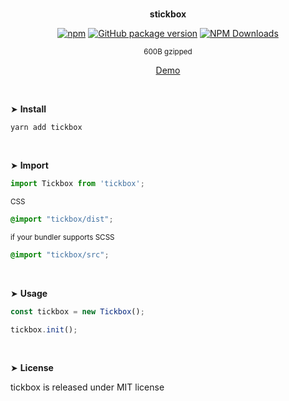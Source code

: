 <br>
<p align="center"><strong>stickbox</strong></p>

<div align="center">

[![npm](https://img.shields.io/npm/v/tickbox.svg?colorB=brightgreen)](https://www.npmjs.com/package/tickbox)
[![GitHub package version](https://img.shields.io/github/package-json/v/ux-ui-pro/tickbox.svg)](https://github.com/ux-ui-pro/tickbox)
[![NPM Downloads](https://img.shields.io/npm/dm/tickbox.svg?style=flat)](https://www.npmjs.org/package/tickbox)

</div>

<p align="center"></p>
<p align="center"><sup>600B gzipped</sup></p>
<p align="center"><a href="https://codepen.io/ux-ui/full/pomONpY">Demo</a></p>
<br>

&#10148; **Install**

```console
yarn add tickbox
```
<br>

&#10148; **Import**
```javascript
import Tickbox from 'tickbox';
```
<sub>CSS</sub>
```css
@import "tickbox/dist";
```
<sub>if your bundler supports SCSS</sub>
```css
@import "tickbox/src";
```
<br>

&#10148; **Usage**

```javascript
const tickbox = new Tickbox();

tickbox.init();
```
<br>

&#10148; **License**

tickbox is released under MIT license
